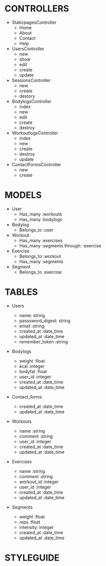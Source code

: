 CONTROLLERS
============

- StaticpagesController
	- Home
	- About
	- Contact
	- Help
- UsersController
	- new
	- show
	- edit
	- create
	- update
- SessionsController
	- new
	- create
	- destory
- BodylogsController
	- index
	- new
	- edit
	- create
	- destroy
- WorkoutlogsController
	- index
	- new
	- create
	- destroy
	- update
- ContactFormsController
	- new
	- create

MODELS
=============

- User
	- Has_many :workouts
	- Has_many :bodylogs
- Bodylog
	- Belongs_to :user
- Workout
	- Has_many :exercises
	- Has_many :segments through: :exercise
- Exercise
	- Belongs_to :workout
	- Has_many :segments
- Segment
	- Belongs_to :exercise

TABLES
===============
- Users
	- name: string
	- passsword_digest: string
	- email :string
	- created_at :date_time
	- updated_at :date_time
	- remember_token :string
- Bodylogs
	- weight :float
	- kcal :integer
	- bodyfat :float
	- user_id :integer
	- created_at :date_time
	- updated_at :date_time

- Contact_forms
	- created_at :date_time
	- updated_at :date_time

- Workouts
	- name :string
	- comment :string
	- user_id :integer
	- created_at :date_time
	- updated_at :date_time

- Exercises
	- name :string
	- comment :string
	- workout_id :integer
	- user_id :integer
	- created_at :date_time
	- updated_at :date_time

- Segments
	- weight :float
	- reps :float
	- intensity: integer
	- created_at :date_time
	- updated_at :date_time


STYLEGUIDE
==================

